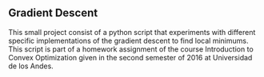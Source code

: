 ## Gradient Descent
This small project consist of a python script that experiments with different specific implementations of the gradient descent to find local minimums. This script is part of a homework assignment of the course Introduction to Convex Optimization given in the second semester of 2016 at Universidad de los Andes.

